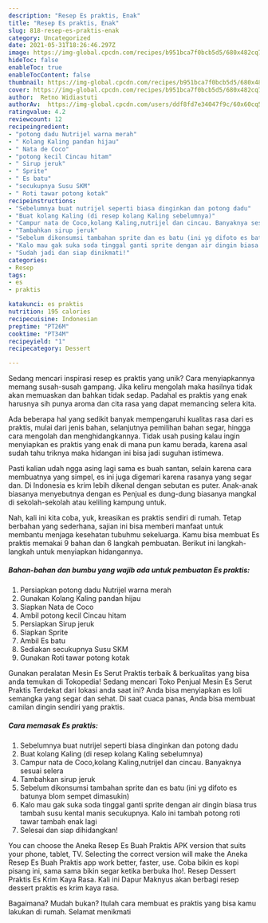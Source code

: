 ```yaml
---
description: "Resep Es praktis, Enak"
title: "Resep Es praktis, Enak"
slug: 818-resep-es-praktis-enak
category: Uncategorized
date: 2021-05-31T18:26:46.297Z
image: https://img-global.cpcdn.com/recipes/b951bca7f0bcb5d5/680x482cq70/es-praktis-foto-resep-utama.jpg
hideToc: false
enableToc: true
enableTocContent: false
thumbnail: https://img-global.cpcdn.com/recipes/b951bca7f0bcb5d5/680x482cq70/es-praktis-foto-resep-utama.jpg
cover: https://img-global.cpcdn.com/recipes/b951bca7f0bcb5d5/680x482cq70/es-praktis-foto-resep-utama.jpg
author:  Retno Widiastuti
authorAv:  https://img-global.cpcdn.com/users/ddf8fd7e34047f9c/60x60cq50/avatar.jpg
ratingvalue: 4.2
reviewcount: 12
recipeingredient:
- "potong dadu Nutrijel warna merah"
- " Kolang Kaling pandan hijau"
- " Nata de Coco"
- "potong kecil Cincau hitam"
- " Sirup jeruk"
- " Sprite"
- " Es batu"
- "secukupnya Susu SKM"
- " Roti tawar potong kotak"
recipeinstructions:
- "Sebelumnya buat nutrijel seperti biasa dinginkan dan potong dadu"
- "Buat kolang Kaling (di resep kolang Kaling sebelumnya)"
- "Campur nata de Coco,kolang Kaling,nutrijel dan cincau. Banyaknya sesuai selera"
- "Tambahkan sirup jeruk"
- "Sebelum dikonsumsi tambahan sprite dan es batu (ini yg difoto es batunya blom sempet dimasukin)"
- "Kalo mau gak suka soda tinggal ganti sprite dengan air dingin biasa trus tambah susu kental manis secukupnya. Kalo ini tambah potong roti tawar tambah enak lagi"
- "Sudah jadi dan siap dinikmati!"
categories:
- Resep
tags:
- es
- praktis

katakunci: es praktis 
nutrition: 195 calories
recipecuisine: Indonesian
preptime: "PT26M"
cooktime: "PT34M"
recipeyield: "1"
recipecategory: Dessert

---
```



Sedang mencari inspirasi resep es praktis yang unik? Cara menyiapkannya memang susah-susah gampang. Jika keliru mengolah maka hasilnya tidak akan memuaskan dan bahkan tidak sedap. Padahal es praktis yang enak harusnya sih punya aroma dan cita rasa yang dapat memancing selera kita.


Ada beberapa hal yang sedikit banyak mempengaruhi kualitas rasa dari es praktis, mulai dari jenis bahan, selanjutnya pemilihan bahan segar, hingga cara mengolah dan menghidangkannya. Tidak usah pusing kalau ingin menyiapkan es praktis yang enak di mana pun kamu berada, karena asal sudah tahu triknya maka hidangan ini bisa jadi suguhan istimewa.

Pasti kalian udah ngga asing lagi sama es buah santan, selain karena cara membuatnya yang simpel, es ini juga digemari karena rasanya yang segar dan. Di Indonesia es krim lebih dikenal dengan sebutan es puter. Anak-anak biasanya menyebutnya dengan es Penjual es dung-dung biasanya mangkal di sekolah-sekolah atau keliling kampung untuk.


Nah, kali ini kita coba, yuk, kreasikan es praktis sendiri di rumah. Tetap berbahan yang sederhana, sajian ini bisa memberi manfaat untuk membantu menjaga kesehatan tubuhmu sekeluarga. Kamu bisa membuat Es praktis memakai 9 bahan dan 6 langkah pembuatan. Berikut ini langkah-langkah untuk menyiapkan hidangannya.

<!--inarticleads1-->

##### Bahan-bahan dan bumbu yang wajib ada untuk pembuatan Es praktis:

1. Persiapkan potong dadu Nutrijel warna merah
1. Gunakan  Kolang Kaling pandan hijau
1. Siapkan  Nata de Coco
1. Ambil potong kecil Cincau hitam
1. Persiapkan  Sirup jeruk
1. Siapkan  Sprite
1. Ambil  Es batu
1. Sediakan secukupnya Susu SKM
1. Gunakan  Roti tawar potong kotak


Gunakan peralatan Mesin Es Serut Praktis terbaik &amp; berkualitas yang bisa anda temukan di Tokopedia! Sedang mencari Toko Penjual Mesin Es Serut Praktis Terdekat dari lokasi anda saat ini? Anda bisa menyiapkan es loli semangka yang segar dan sehat. Di saat cuaca panas, Anda bisa membuat camilan dingin sendiri yang praktis. 

<!--inarticleads2-->

##### Cara memasak Es praktis:

1. Sebelumnya buat nutrijel seperti biasa dinginkan dan potong dadu
1. Buat kolang Kaling (di resep kolang Kaling sebelumnya)
1. Campur nata de Coco,kolang Kaling,nutrijel dan cincau. Banyaknya sesuai selera
1. Tambahkan sirup jeruk
1. Sebelum dikonsumsi tambahan sprite dan es batu (ini yg difoto es batunya blom sempet dimasukin)
1. Kalo mau gak suka soda tinggal ganti sprite dengan air dingin biasa trus tambah susu kental manis secukupnya. Kalo ini tambah potong roti tawar tambah enak lagi
1. Selesai dan siap dihidangkan!

You can choose the Aneka Resep Es Buah Praktis APK version that suits your phone, tablet, TV. Selecting the correct version will make the Aneka Resep Es Buah Praktis app work better, faster, use. Coba bikin es kopi pisang ini, sama sama bikin segar ketika berbuka lho!. Resep Dessert Praktis Es Krim Kaya Rasa. Kali ini Dapur Maknyus akan berbagi resep dessert praktis es krim kaya rasa. 

Bagaimana? Mudah bukan? Itulah cara membuat es praktis yang bisa kamu lakukan di rumah. Selamat menikmati
